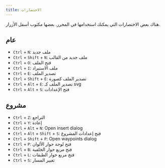 ```yaml
---
title: الاختصارات
---
```


هناك بعض الاختصارات التي يمكنك استخدامها في المحرر. بعضها مكتوب أسفل الأزرار.

## عام

* `Ctrl` + `N`: ملف جديد
* `Ctrl` + `Shift` + `N`: ملف جديد من القالب
* `Ctrl` + `O`: فتح الملف
* `Ctrl` + `I`: ملف الاستيراد
* `Ctrl` + `E`: تصدير الملف
* `Ctrl` + `Shift` + `E`: تصدير الملف كصورة
* `Ctrl` + `Alt` + `E`: تصدير الملف كـ svg
* `Ctrl` + `Alt` + `S`: فتح الإعدادات

## مشروع

* `Ctrl` + `Z`: التراجع
* `Ctrl` + `Y`: إعادة
* `Ctrl` + `Alt` + `N`: Open insert dialog
* `Ctrl` + `Alt` + `Shift` + `S`: فتح إعدادات المشروع
* `Ctrl` + `Shift` + `P`: Open waypoints dialog
* `Ctrl` + `P`: فتح لوحة حوار الألوان
* `Ctrl` + `B`: فتح مربع حوار الخلفية
* `Ctrl` + `L`: فتح مربع حوار الطبقات
* `Ctrl` + `S`: تغيير المسار
